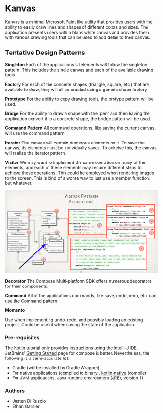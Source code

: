 # Kanvas

Kanvas is a minimal Microsoft Paint like utility that provides users with the ability to easily draw lines and shapes of different colors and sizes. The application presents users with a blank white canvas and provides them with various drawing tools that can be used to add detail to their canvas.

## Tentative Design Patterns

**Singleton**
Each of the applications UI elements will follow the singleton pattern. This
includes the single canvas and each of the available drawing tools

**Factory**
For each of the concrete shapes (triangle, square, etc.) that are available to
draw, they will all be created using a generic shape factory.

**Prototype**
For the ability to copy drawing tools, the protype pattern will be used.

**Bridge**
For the ability to draw a shape with the 'pen' and then having the application
convert it to a concrete shape, the bridge patten will be used.

**Command Pattern**
All command operations, like saving the current canvas, will use the command pattern.

**Iterator**
The canvas will contain numerous elements on it. To save the canvas, its
elements must be individually saves. To acheive this, the canvas will realize
the iterator pattern.

**Visitor**
We may want to implement the same operation on many of the elements, and each of these elements may require different
steps to achieve these operations. This could be employed when rendering images to the screen. This is kind of a worse
way to just use a member function, but whatever.

![visitor](data/visitor_example.png)

**Decorator**
The Compose Multi-platform SDK offers numerous decorators for their components.

**Command**
All of the applications commands, like save, undo, redo, etc. can use the Command pattern.

**Momento**

Use when implementing undo, redo, and possibly loading an existing project. Could be useful when saving the state of the
application.

### Pre-requisites

The [Kotlin tutorial](https://kotlinlang.org/docs/getting-started.html#learn-kotlin-fundamentals) only provides
instructions using the Intelli-J IDE.
JetBrains' [Getting Started](https://github.com/JetBrains/compose-jb/tree/master/tutorials/Getting_Started) page for
compose is better. Nevertheless, the following is a semi-accurate list:

* Gradle (will be installed by Gradle Wrapper)
* For native applications (compiled to binary), [kotlin-native](https://kotlinlang.org/docs/native-overview.html) (compiler)
* For JVM applications, Java runtime environment (JRE), version 11

### Authors
- Justen Di Ruscio
- Ethan Garnier